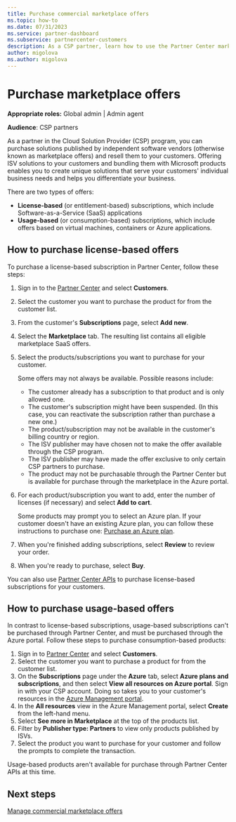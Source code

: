 ```yaml
---
title: Purchase commercial marketplace offers
ms.topic: how-to
ms.date: 07/31/2023
ms.service: partner-dashboard
ms.subservice: partnercenter-customers
description: As a CSP partner, learn how to use the Partner Center marketplace to make customer purchases of SaaS offers from independent software vendors (ISVs).
author: migolova
ms.author: migolova
---
```


# Purchase marketplace offers

**Appropriate roles:** Global admin | Admin agent

**Audience**: CSP partners

As a partner in the Cloud Solution Provider (CSP) program, you can purchase solutions published by independent software vendors (otherwise known as marketplace offers) and resell them to your customers. Offering ISV solutions to your customers and bundling them with Microsoft products enables you to create unique solutions that serve your customers' individual business needs and helps you differentiate your business.

There are two types of offers:

- **License-based** (or entitlement-based) subscriptions, which include Software-as-a-Service (SaaS) applications
- **Usage-based** (or consumption-based) subscriptions, which include offers based on virtual machines, containers or Azure applications.

## How to purchase license-based offers

To purchase a license-based subscription in Partner Center, follow these steps:

1. Sign in to the [Partner Center](https://partner.microsoft.com/dashboard/home) and select **Customers**.
2. Select the customer you want to purchase the product for from the customer list.
3. From the customer's **Subscriptions** page, select **Add new**.
4. Select the **Marketplace** tab. The resulting list contains all eligible marketplace SaaS offers.
5. Select the products/subscriptions you want to purchase for your customer.

   Some offers may not always be available. Possible reasons include:

   - The customer already has a subscription to that product and is only allowed one.
   - The customer's subscription might have been suspended. (In this case, you can reactivate the subscription rather than purchase a new one.)
   - The product/subscription may not be available in the customer's billing country or region.
   - The ISV publisher may have chosen not to make the offer available through the CSP program.
   - The ISV publisher may have made the offer exclusive to only certain CSP partners to purchase.
   - The product may not be purchasable through the Partner Center but is available for purchase through the marketplace in the Azure portal.

6. For each product/subscription you want to add, enter the number of licenses (if necessary) and select **Add to cart**.

   Some products may prompt you to select an Azure plan. If your customer doesn't have an existing Azure plan, you can follow these instructions to purchase one: [Purchase an Azure plan](./purchase-azure-plan.md).

7. When you're finished adding subscriptions, select **Review** to review your order.
8. When you're ready to purchase, select **Buy**.

You can also use [Partner Center APIs](/partner-center/develop/create-subscription-azure-marketplace-products) to purchase license-based subscriptions for your customers.

## How to purchase usage-based offers

In contrast to license-based subscriptions, usage-based subscriptions can't be purchased through Partner Center, and must be purchased through the Azure portal. Follow these steps to purchase consumption-based products:

1. Sign in to [Partner Center](https://partner.microsoft.com/dashboard/home) and select **Customers**.
2. Select the customer you want to purchase a product for from the customer list.
3. On the **Subscriptions** page under the **Azure** tab, select **Azure plans and subscriptions**, and then select **View all resources on Azure portal**. Sign in with your CSP account. Doing so takes you to your customer's resources in the [Azure Management portal](https://portal.azure.com/#blade/HubsExtension/BrowseAll).
4. In the **All resources** view in the Azure Management portal, select **Create** from the left-hand menu.
5. Select **See more in Marketplace** at the top of the products list.
6. Filter by **Publisher type: Partners** to view only products published by ISVs.
7. Select the product you want to purchase for your customer and follow the prompts to complete the transaction.

Usage-based products aren't available for purchase through Partner Center APIs at this time.

## Next steps

[Manage commercial marketplace offers](./csp-commercial-marketplace-manage.md)
